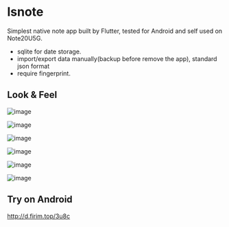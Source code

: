 # lsnote

Simplest native note app built by Flutter, tested for Android and self used on Note20U5G. 
 
 - sqlite for date storage.
 - import/export data manually(backup before remove the app), standard json format 
 - require fingerprint.

 ## Look & Feel
 
  ![image](./images/20211023110054.jpg)
 
  ![image](./images/202110231100544.jpg) 
 
  ![image](./images/202110231100543.jpg) 
 
  ![image](./images/202110231100545.jpg) 
 
  ![image](./images/202110231100546.jpg) 
 
  ![image](./images/202110231100542.jpg)  
 
 
 ## Try on Android
 
 http://d.firim.top/3u8c
